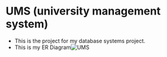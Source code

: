 # UMS (university management system)
- This is the project for my database systems project.
- This is my ER Diagram![UMS](https://github.com/MahadMuhammad/UMS/assets/95980383/242a1284-eac8-4289-b1bb-24b51689e772)
